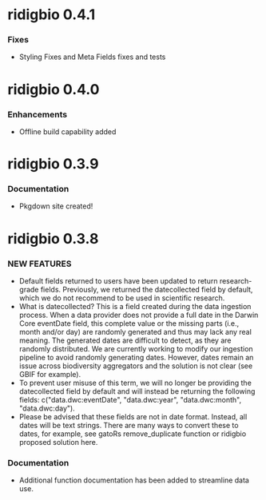 ridigbio 0.4.1
===========
### Fixes
* Styling Fixes and Meta Fields fixes and tests 

ridigbio 0.4.0
===========
### Enhancements
* Offline build capability added

ridigbio 0.3.9
===========

### Documentation
* Pkgdown site created!

ridigbio 0.3.8
===========

### NEW FEATURES
* Default fields returned to users have been updated to return research-grade fields. Previously, we returned the datecollected field by default, which we do not recommend to be used in scientific research.
* What is datecollected? This is a field created during the data ingestion process. When a data provider does not provide a full date in the Darwin Core eventDate field, this complete value or the missing parts (i.e., month and/or day) are randomly generated and thus may lack any real meaning. The generated dates are difficult to detect, as they are randomly distributed. We are currently working to modify our ingestion pipeline to avoid randomly generating dates. However, dates remain an issue across biodiversity aggregators and the solution is not clear (see GBIF for example).
* To prevent user misuse of this term, we will no longer be providing the datecollected field by default and will instead be returning the following fields: c("data.dwc:eventDate", "data.dwc:year",  "data.dwc:month", "data.dwc:day").
* Please be advised that these fields are not in date format. Instead, all dates will be text strings. There are many ways to convert these to dates, for example, see gatoRs remove_duplicate function or ridigbio proposed solution here.

### Documentation
* Additional function documentation has been added to streamline data use.
